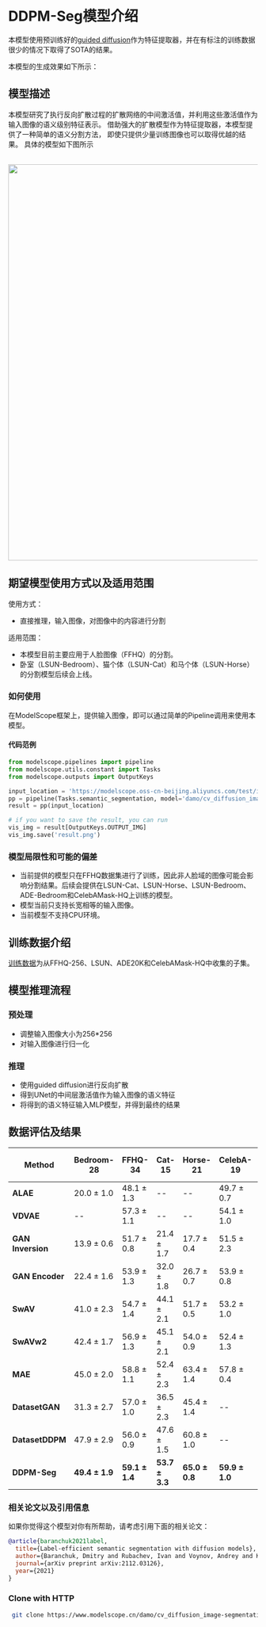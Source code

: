 
# DDPM-Seg模型介绍

本模型使用预训练好的[guided diffusion]()作为特征提取器，并在有标注的训练数据很少的情况下取得了SOTA的结果。


本模型的生成效果如下所示：



## 模型描述

本模型研究了执行反向扩散过程的扩散网络的中间激活值，并利用这些激活值作为输入图像的语义级别特征表示。
借助强大的扩散模型作为特征提取器，本模型提供了一种简单的语义分割方法，
即使只提供少量训练图像也可以取得优越的结果。
具体的模型如下图所示


<p align="center">
    <br>
    <img src="https://modelscope.cn/api/v1/models/damo/cv_diffusion_image-segmentation/repo?Revision=master&FilePath=data/ddpm-seg-schema.jpg&View=true" width="800" />
    <br>
<p>

## 期望模型使用方式以及适用范围

使用方式：
- 直接推理，输入图像，对图像中的内容进行分割

适用范围：
- 本模型目前主要应用于人脸图像（FFHQ）的分割。
- 卧室（LSUN-Bedroom）、猫个体（LSUN-Cat）和马个体（LSUN-Horse）的分割模型后续会上线。



### 如何使用
在ModelScope框架上，提供输入图像，即可以通过简单的Pipeline调用来使用本模型。



#### 代码范例
```python
from modelscope.pipelines import pipeline
from modelscope.utils.constant import Tasks
from modelscope.outputs import OutputKeys

input_location = 'https://modelscope.oss-cn-beijing.aliyuncs.com/test/images/image_ffhq34_00041527.png'
pp = pipeline(Tasks.semantic_segmentation, model='damo/cv_diffusion_image-segmentation')
result = pp(input_location)

# if you want to save the result, you can run
vis_img = result[OutputKeys.OUTPUT_IMG]
vis_img.save('result.png')
```


### 模型局限性和可能的偏差
- 当前提供的模型只在FFHQ数据集进行了训练，因此非人脸域的图像可能会影响分割结果。后续会提供在LSUN-Cat、LSUN-Horse、LSUN-Bedroom、ADE-Bedroom和CelebAMask-HQ上训练的模型。
- 模型当前只支持长宽相等的输入图像。
- 当前模型不支持CPU环境。

## 训练数据介绍
[训练数据](https://storage.yandexcloud.net/yandex-research/ddpm-segmentation/datasets.tar.gz)为从FFHQ-256、LSUN、ADE20K和CelebAMask-HQ中收集的子集。


## 模型推理流程

### 预处理
- 调整输入图像大小为256*256
- 对输入图像进行归一化


### 推理
- 使用guided diffusion进行反向扩散
- 得到UNet的中间层激活值作为输入图像的语义特征
- 将得到的语义特征输入MLP模型，并得到最终的结果

## 数据评估及结果
| **Method**        | **Bedroom\-28** | **FFHQ\-34** | **Cat\-15**  | **Horse\-21** | **CelebA\-19** | **ADE\-Bedroom\-30** |
|-------------------|-----------------|--------------|--------------|---------------|----------------|-----------------------|
| **ALAE**          | 20\.0 ± 1\.0    | 48\.1 ± 1\.3 | \-\-         | \-\-          | 49\.7 ± 0\.7   | 15\.0 ± 0\.5          |
| **VDVAE**         | \-\-            | 57\.3 ± 1\.1 | \-\-         | \-\-          | 54\.1 ± 1\.0   | \-\-                  |
| **GAN Inversion** | 13\.9 ± 0\.6    | 51\.7 ± 0\.8 | 21\.4 ± 1\.7 | 17\.7 ± 0\.4  | 51\.5 ± 2\.3   | 11\.1 ± 0\.2          |
| **GAN Encoder**   | 22\.4 ± 1\.6    | 53\.9 ± 1\.3 | 32\.0 ± 1\.8 | 26\.7 ± 0\.7  | 53\.9 ± 0\.8   | 15\.7 ± 0\.3          |
| **SwAV**          | 41\.0 ± 2\.3    | 54\.7 ± 1\.4 | 44\.1 ± 2\.1 | 51\.7 ± 0\.5  | 53\.2 ± 1\.0   | 30\.3 ± 1\.5          |
| **SwAVw2**        | 42\.4 ± 1\.7    | 56\.9 ± 1\.3 | 45\.1 ± 2\.1 | 54\.0 ± 0\.9  | 52\.4 ± 1\.3   | 30\.6 ± 1\.0          |
| **MAE**           | 45\.0 ± 2\.0    | 58\.8 ± 1\.1 | 52\.4 ± 2\.3 | 63\.4 ± 1\.4  | 57\.8 ± 0\.4   | 31\.7 ± 1\.8          |
| **DatasetGAN**    | 31\.3 ± 2\.7    | 57\.0 ± 1\.0 | 36\.5 ± 2\.3 | 45\.4 ± 1\.4  | \-\-           | \-\-                  |
| **DatasetDDPM**   | 47\.9 ± 2\.9    | 56\.0 ± 0\.9 | 47\.6 ± 1\.5 | 60\.8 ± 1\.0  | \-\-           | \-\-                  |
| **DDPM\-Seg**     | **49\.4 ± 1\.9**    | **59\.1 ± 1\.4** | **53\.7 ± 3\.3** | **65\.0 ± 0\.8**  | **59\.9 ± 1\.0**   | **34\.6 ± 1\.7**          |



### 相关论文以及引用信息
如果你觉得这个模型对你有所帮助，请考虑引用下面的相关论文：
```BibTeX
@article{baranchuk2021label,
  title={Label-efficient semantic segmentation with diffusion models},
  author={Baranchuk, Dmitry and Rubachev, Ivan and Voynov, Andrey and Khrulkov, Valentin and Babenko, Artem},
  journal={arXiv preprint arXiv:2112.03126},
  year={2021}
}
```
### Clone with HTTP
```bash
 git clone https://www.modelscope.cn/damo/cv_diffusion_image-segmentation.git
```
